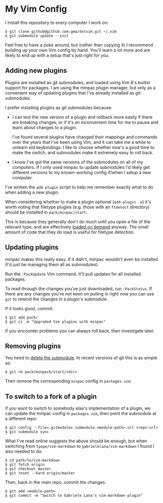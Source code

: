 My Vim Config
=============

I install this repository to every computer I work on:

    $ git clone github@github.com:gma/dotvim.git ~/.vim
    $ git submodule update --init

Feel free to have a poke around, but (rather than copying it) I recommend
building up your own Vim config by hand. You'll learn a lot more and are likely
to end up with a setup that's just right for you.

Adding new plugins
------------------

Plugins are installed as git submodules, and loaded using Vim 8's builtin
support for packages. I am using the minpac plugin manager, but only as a
convenient way of updating plugins that I've already installed as git
submodules.

I prefer installing plugins as git submodules because:

- I can test the new version of a plugin and rollback more easily if there are
  breaking changes, or if it's an inconvenient time for me to pause and learn
  about changes to a plugin.

  I've found several plugins have changed their mappings and commands over the
  years that I've been using Vim, and it can take me a while to unlearn old
  keybindings. I like to choose whether now's a good time to make the switch,
  and submodules make it extremely easy to roll back.

- I know I've got the same versions of the submodules on all of my computers.
  If I only used minpac to update submodules I'd likely get different versions
  to my known-working config if/when I setup a new computer.

I've written the `add-plugin` script to help me remember exactly what to do
when adding a new plugin.

When considering whether to make a plugin optional (`add-plugin -o`) it's worth
noting that filetype plugins (e.g. those with an `ftdetect` directory) should
be installed in `pack/minpac/start`.

This is because they generally don't do much until you open a file of the
relevant type, and are effectively [loaded on demand] anyway. The small amount
of code that they do load is useful for filetype detection.

[loaded on demand]: https://vi.stackexchange.com/a/20818/37882

Updating plugins
----------------

minpac makes this really easy. If it didn't, minpac wouldn't even be installed
(I'd just be managing them all as submodules).

Run the `:PackUpdate` Vim command. It'll pull updates for all installed
packages.

To read through the changes you've just downloaded, run `:PackStatus`. If there
are any changes you're not keen on pulling in right now you can use `git` to
rewind the changes in a plugin's submodule.

If it looks good, commit.

    $ git add pack/
    $ git ci -m "Upgraded Vim plugins with minpac"

If you encounter problems you can always roll back, then investigate later.

Removing plugins
----------------

You need to [delete the submodule][delete]. In recent versions of git this is
as simple as:

    $ git rm pack/minpack/start/<dir>

Then remove the corresponding `minpac` config in `packages.vim`.

[delete]: https://stackoverflow.com/questions/1260748/how-do-i-remove-a-submodule

To switch to a fork of a plugin
-------------------------------

If you want to switch to somebody else's implementation of a plugin, we
can update the minpac config in `packages.vim`, then point the submodule at a
different repo:

    $ git config --file=.gitmodules submodule.<module-path>.url <repo-url>
    $ git submodule sync

What I've read online suggests the above should be enough, but when
switching from `tpope/vim-markdown` to `gabrielelana/vim-markdown` I found I
also needed to do:

    $ cd path/to/vim-markdown
    $ git fetch origin
    $ git checkout master
    $ git reset --hard origin/master

Then, back in the main repo, commit the changes:

    $ git add <module-path>
    $ git commit -m "Switch to Gabriele Lana's vim-markdown plugin"
